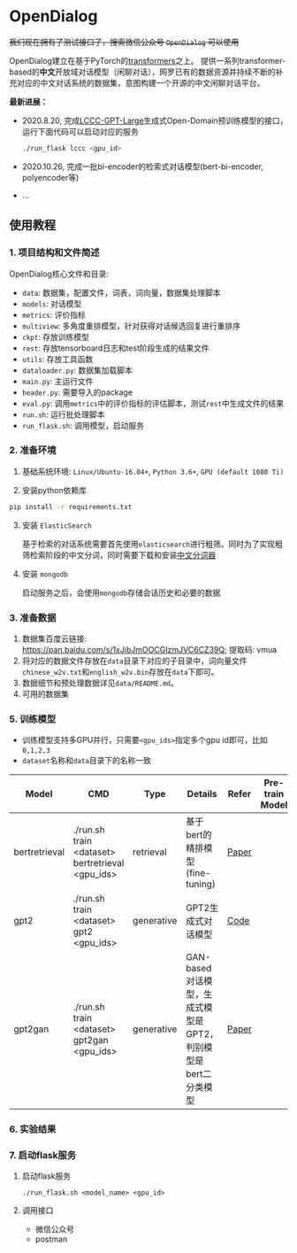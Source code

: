 # OpenDialog

~~我们现在拥有了测试接口了，搜索微信公众号 `OpenDialog` 可以使用~~

OpenDialog建立在基于PyTorch的[transformers](https://github.com/huggingface/transformers)之上。
提供一系列transformer-based的**中文**开放域对话模型（闲聊对话），网罗已有的数据资源并持续不断的补充对应的中文对话系统的数据集，意图构建一个开源的中文闲聊对话平台。

__最新进展：__
* 2020.8.20, 完成[LCCC-GPT-Large](https://github.com/thu-coai/CDial-GPT)生成式Open-Domain预训练模型的接口，运行下面代码可以启动对应的服务

    ```bash
    ./run_flask lccc <gpu_id>
    ```
    
* 2020.10.26, 完成一批bi-encoder的检索式对话模型(bert-bi-encoder, polyencoder等)
    
* ...

## 使用教程

### 1. 项目结构和文件简述

OpenDialog核心文件和目录:

* `data`: 数据集，配置文件，词表，词向量，数据集处理脚本
* `models`: 对话模型
* `metrics`: 评价指标
* `multiview`: 多角度重排模型，针对获得对话候选回复进行重排序
* `ckpt`: 存放训练模型
* `rest`: 存放tensorboard日志和test阶段生成的结果文件
* `utils`: 存放工具函数
* `dataloader.py`: 数据集加载脚本
* `main.py`: 主运行文件
* `header.py`: 需要导入的package
* `eval.py`: 调用`metrics`中的评价指标的评估脚本，测试`rest`中生成文件的结果
* `run.sh`: 运行批处理脚本
* `run_flask.sh`: 调用模型，启动服务

### 2. 准备环境

1. 基础系统环境: `Linux/Ubuntu-16.04+`, `Python 3.6+`, `GPU (default 1080 Ti)`

2. 安装python依赖库

```bash
pip install -r requirements.txt
```

3. 安装 `ElasticSearch`

    基于检索的对话系统需要首先使用`elasticsearch`进行粗筛。同时为了实现粗筛检索阶段的中文分词，同时需要下载和安装[中文分词器](https://github.com/medcl/elasticsearch-analysis-ik)

4. 安装 `mongodb`

    启动服务之后，会使用`mongodb`存储会话历史和必要的数据

### 3. 准备数据

1. 数据集百度云链接: https://pan.baidu.com/s/1xJibJmOOCGIzmJVC6CZ39Q; 提取码: vmua
2. 将对应的数据文件存放在`data`目录下对应的子目录中，词向量文件`chinese_w2v.txt`和`english_w2v.bin`存放在`data`下即可。
3. 数据细节和预处理数据详见`data/README.md`。
4. 可用的数据集

### 5. 训练模型

* 训练模型支持多GPU并行，只需要`<gpu_ids>`指定多个gpu id即可，比如`0,1,2,3`
* `dataset`名称和`data`目录下的名称一致

| Model         | CMD                                              | Type       | Details | Refer | Pre-train Model |
|---------------|--------------------------------------------------|------------|---------| ----- | --------------- |
| bertretrieval | ./run.sh train \<dataset\> bertretrieval \<gpu_ids\> | retrieval  | 基于bert的精排模型(fine-tuning) | [Paper](https://arxiv.org/abs/1908.04812) | |
| gpt2          | ./run.sh train \<dataset\> gpt2 \<gpu_ids\>          | generative | GPT2生成式对话模型 | [Code](https://github.com/yangjianxin1/GPT2-chitchat) | |
| gpt2gan       | ./run.sh train \<dataset\> gpt2gan \<gpu_ids\>       | generative | GAN-based对话模型，生成式模型是GPT2，判别模型是bert二分类模型 | [Paper](https://arxiv.org/abs/1701.06547) | |

### 6. 实验结果

### 7. 启动flask服务

1. 启动flask服务
    ```
    ./run_flask.sh <model_name> <gpu_id>
    ```
    
2. 调用接口
    * 微信公众号
    * postman
